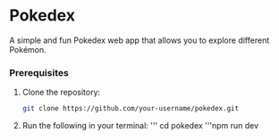 # Pokedex

A simple and fun Pokedex web app that allows you to explore different Pokémon. 


### Prerequisites

1. Clone the repository:

   ```bash
   git clone https://github.com/your-username/pokedex.git

2. Run the following in your terminal:
    ''' cd pokedex
    '''npm run dev